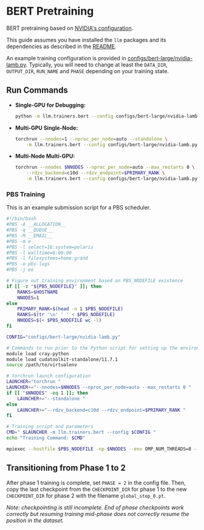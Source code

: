 # BERT Pretraining

BERT pretraining based on [NVIDIA's configuration](https://github.com/NVIDIA/DeepLearningExamples/blob/ca5ae20e3d1af3464159754f758768052c41c607/PyTorch/LanguageModeling/BERT/scripts/configs/pretrain_config.sh).

This guide assumes you have installed the `llm` packages and its dependencies as described in the [README](../README.md).

An example training configuration is provided in [configs/bert-large/nvidia-lamb.py](../configs/bert-large/nvidia-lamb.py).
Typically, you will need to change at least the `DATA_DIR`, `OUTPUT_DIR`, `RUN_NAME` and `PHASE` depending on your training state.

## Run Commands

- **Single-GPU for Debugging:**
  ```bash
  python -m llm.trainers.bert --config configs/bert-large/nvidia-lamb.py --debug
  ```
- **Multi-GPU Single-Node:**
  ```bash
  torchrun --nnodes=1 --nproc_per_node=auto --standalone \
      -m llm.trainers.bert --config configs/bert-large/nvidia-lamb.py
  ```
- **Multi-Node Multi-GPU:**
  ```bash
  torchrun --nnodes $NNODES --nproc_per_node=auto --max_restarts 0 \
      --rdzv_backend=c10d --rdzv_endpoint=$PRIMARY_RANK \
      -m llm.trainers.bert --config configs/bert-large/nvidia-lamb.py
  ```

### PBS Training

This is an example submission script for a PBS scheduler.
```bash
#!/bin/bash
#PBS -A __ALLOCATION__
#PBS -q __QUEUE__
#PBS -M __EMAIL__
#PBS -m e
#PBS -l select=16:system=polaris
#PBS -l walltime=6:00:00
#PBS -l filesystems=home:grand
#PBS -o pbs-logs
#PBS -j eo

# Figure out training environment based on PBS_NODEFILE existence
if [[ -z "${PBS_NODEFILE}" ]]; then
    RANKS=$HOSTNAME
    NNODES=1
else
    PRIMARY_RANK=$(head -n 1 $PBS_NODEFILE)
    RANKS=$(tr '\n' ' ' < $PBS_NODEFILE)
    NNODES=$(< $PBS_NODEFILE wc -l)
fi

CONFIG="configs/bert-large/nvidia-lamb.py"

# Commands to run prior to the Python script for setting up the environment
module load cray-python
module load cudatoolkit-standalone/11.7.1
source /path/to/virtualenv

# torchrun launch configuration
LAUNCHER="torchrun "
LAUNCHER+="--nnodes=$NNODES --nproc_per_node=auto --max_restarts 0 "
if [[ "$NNODES" -eq 1 ]]; then
    LAUNCHER+="--standalone "
else
    LAUNCHER+="--rdzv_backend=c10d --rdzv_endpoint=$PRIMARY_RANK "
fi

# Training script and parameters
CMD=" $LAUNCHER -m llm.trainers.bert --config $CONFIG "
echo "Training Command: $CMD"

mpiexec --hostfile $PBS_NODEFILE -np $NNODES --env OMP_NUM_THREADS=8 --cpu-bind none $CMD
```

## Transitioning from Phase 1 to 2

After phase 1 training is complete, set `PHASE = 2` in the config file.
Then, copy the last checkpoint from the `CHECKPOINT_DIR` for phase 1 to the new `CHECKPOINT_DIR` for phase 2 with the filename `global_step_0.pt`.

*Note: checkpointing is still incomplete. End of phase checkpoints work correctly but resuming training mid-phase does not correctly resume the position in the dataset.*
